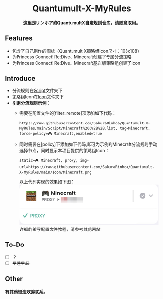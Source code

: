 <h1 align="center">
Quantumult-X-MyRules
</h1>

<h4 align="center">这里是リンホア的QuantumultX自建规则仓库，请随意取用。</h4>

## Features

- 包含了自己制作的图标（Quantumult X策略组Icon尺寸：108x108）
- 为Princess Connect! Re:Dive、Minecraft创建了专属分流策略
- 为Princess Connect! Re:Dive、Minecraft基岩版策略组创建了Icon

## Introduce

- 分流规则在[Script](https://github.com/SakuraRinhoa/Quantumult-X-MyRules/tree/main/Script)文件夹下
- 策略组Icon在[Icon](https://github.com/SakuraRinhoa/Quantumult-X-MyRules/tree/main/Icon)文件夹下
- **引用分流规则示例：**
  - 需要在配置文件的[filter_remote]项添加如下代码：

    ```https://raw.githubusercontent.com/SakuraRinhoa/Quantumult-X-MyRules/main/Script/Minecraft%20C%2B%2B.list, tag=Minecraft, force-policy=🎮 Minecraft,enabled=true```
    
  - 同时需要在[policy]下添加如下代码,即可为示例的Minecraft分流规则手动选择节点，同时显示本项目提供的策略组Icon：
    
    ```static=🎮 Minecraft, proxy, img-url=https://raw.githubusercontent.com/SakuraRinhoa/Quantumult-X-MyRules/main/Icon/Minecraft.png```
    
    以上代码实现的效果如下图：
    ![This is an image](https://raw.githubusercontent.com/SakuraRinhoa/Quantumult-X-MyRules/main/README_Files/Quantumult%20X%20%E7%AD%96%E7%95%A5%E7%BB%84%E7%A4%BA%E4%BE%8B-1.jpg)
    详细的编写配置文件教程，请参考其他网站

## To-Do

- [ ] ？
- [ ] ~~早睡早起~~

## Other

<h4>有其他想法欢迎联系。</h4>
